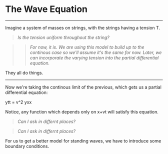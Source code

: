 The Wave Equation
=================

---

Imagine a system of masses on strings, with the strings having a tension T. 

> _Is the tension uniform throughout the string?_

> > _For now, it is. We are using this model to build up to the continous case_
> > _so we'll assume it's the same for now.  Later, we can incorporate the_
> > _varying tension into the partial differential equation._

They all do things.

---

Now we're taking the continous limit of the previous, which gets us a partial differential equation:

ytt = v^2 yxx

Notice, any function which depends only on x+vt will satisfy this equation. 

> _Can I ask in differnt places?_



> _Can I ask in differnt places?_

 For us to
get a better model for standing waves, we have to introduce some boundary conditions.
